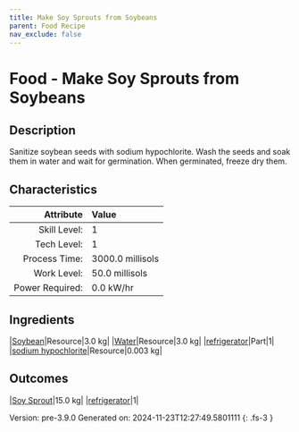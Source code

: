 ```yaml
---
title: Make Soy Sprouts from Soybeans
parent: Food Recipe
nav_exclude: false
---
```

# Food - Make Soy Sprouts from Soybeans

## Description
Sanitize soybean seeds with sodium hypochlorite. &#10;&#9;&#9;&#9;Wash the seeds and soak them in water and&#10;&#9;&#9;&#9;wait for germination. When germinated, freeze dry them. 

## Characteristics

| Attribute      | Value |
|--------:|:------|
|Skill Level:|1|
|Tech Level:|1|
|Process Time:|3000.0 millisols|
|Work Level:|50.0 millisols|
|Power Required:|0.0 kW/hr|

## Ingredients

|[Soybean](../resource/soybean.html)|Resource|3.0 kg|
|[Water](../resource/water.html)|Resource|3.0 kg|
|[refrigerator](../part/refrigerator.html)|Part|1|
|[sodium hypochlorite](../resource/sodium-hypochlorite.html)|Resource|0.003 kg|

## Outcomes

|[Soy Sprout](../resource/soy-sprout.html)|15.0 kg|
|[refrigerator](../part/refrigerator.html)|1|


Version: pre-3.9.0 Generated on: 2024-11-23T12:27:49.5801111
{: .fs-3 }

